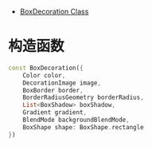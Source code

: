 
* [BoxDecoration Class](https://api.flutter.dev/flutter/painting/BoxDecoration-class.html)

# 构造函数

```dart
const BoxDecoration({
	Color color,
	DecorationImage image,
	BoxBorder border,
	BorderRadiusGeometry borderRadius,
	List<BoxShadow> boxShadow,
	Gradient gradient,
	BlendMode backgroundBlendMode,
	BoxShape shape: BoxShape.rectangle
})
```